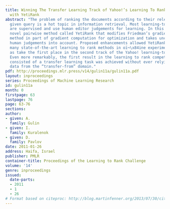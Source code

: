 ```yaml
---
title: Winning The Transfer Learning Track of Yahoo!’s Learning To Rank Challenge
  with YetiRank
abstract: "The problem of ranking the documents according to their relevance to a
  given query is a hot topic in information retrieval. Most learning-to-rank methods
  are supervised and use human editor judgements for learning. In this paper, we introduce
  novel pairwise method called YetiRank that modifies Friedman’s gradient boosting
  method in part of gradient computation for optimization and takes uncertainty in
  human judgements into account. Proposed enhancements allowed YetiRank to outperform
  many state-of-the-art learning to rank methods in oï¬\x84ine experiments as well
  as take the first place in the second track of the Yahoo! learning-to-rank contest.
  Even more remarkably, the first result in the learning to rank competition that
  consisted of a transfer learning task was achieved without ever relying on the bigger
  data from the “transfer-from” domain."
pdf: http://proceedings.mlr.press/v14/gulin11a/gulin11a.pdf
layout: inproceedings
series: Proceedings of Machine Learning Research
id: gulin11a
month: 0
firstpage: 63
lastpage: 76
page: 63-76
sections: 
author:
- given: A.
  family: Gulin
- given: I.
  family: Kuralenok
- given: D.
  family: Pavlov
date: 2011-01-26
address: Haifa, Israel
publisher: PMLR
container-title: Proceedings of the Learning to Rank Challenge
volume: '14'
genre: inproceedings
issued:
  date-parts:
  - 2011
  - 1
  - 26
# Format based on citeproc: http://blog.martinfenner.org/2013/07/30/citeproc-yaml-for-bibliographies/
---
```

